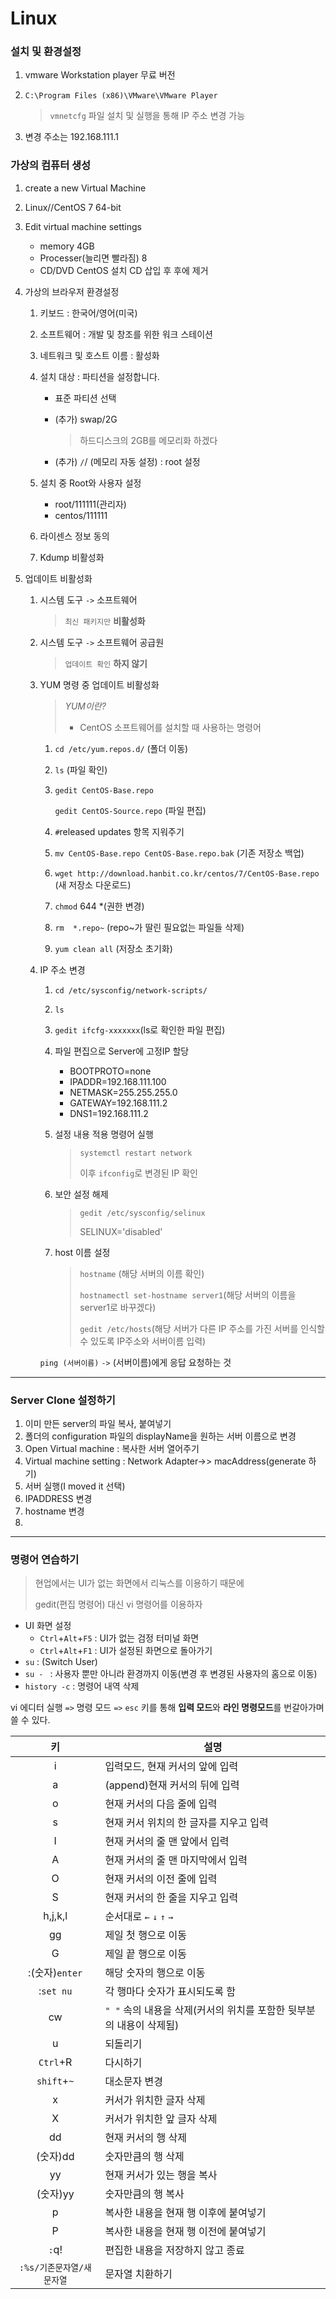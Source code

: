 # Linux


### 설치 및 환경설정

1. vmware Workstation player 무료 버전

2. `C:\Program Files (x86)\VMware\VMware Player`

   >  `vmnetcfg` 파일 설치 및 실행을 통해 IP 주소 변경 가능

3. 변경 주소는 192.168.111.1



### 가상의 컴퓨터 생성

1. create a new Virtual Machine

2. Linux//CentOS 7 64-bit

3. Edit virtual machine settings 

   - memory 4GB
   - Processer(늘리면 빨라짐) 8
   - CD/DVD CentOS 설치 CD 삽입 후 후에 제거

4. 가상의 브라우저 환경설정

   1. 키보드 : 한국어/영어(미국)

   2. 소프트웨어 : 개발 및 창조를 위한 워크 스테이션

   3. 네트워크 및 호스트 이름 : 활성화

   4. 설치 대상 : 파티션을 설정합니다.

      - 표준 파티션 선택

      - (추가) swap/2G

        > 하드디스크의 2GB를 메모리화 하겠다

      - (추가) `/`/ (메모리 자동 설정) : root 설정

   5. 설치 중 Root와 사용자 설정

      - root/111111(관리자)
      - centos/111111

   6. 라이센스 정보 동의

   7. Kdump 비활성화

5. 업데이트 비활성화

   1. 시스템 도구 `->` 소프트웨어

      > `최신 패키지만` **비활성화**

   2. 시스템 도구 `->`  소프트웨어 공급원

      > `업데이트 확인` **하지 않기**

   3. YUM 명령 중 업데이트 비활성화

      > *YUM이란?*
      >
      > - CentOS 소프트웨어를 설치할 때 사용하는 명령어

      1. `cd /etc/yum.repos.d/` (폴더 이동)

      2. `ls` (파일 확인)

      3. `gedit CentOS-Base.repo`

         `gedit CentOS-Source.repo`  (파일 편집)

      4. `#`released updates 항목 지워주기

      5. `mv CentOS-Base.repo CentOS-Base.repo.bak` (기존 저장소 백업)

      6. `wget http://download.hanbit.co.kr/centos/7/CentOS-Base.repo` (새 저장소 다운로드)

      7. `chmod` 644 *(권한 변경)

      8. `rm  *.repo~` (repo~가 딸린 필요없는 파일들 삭제)

      9. `yum clean all` (저장소 초기화)

   4. IP 주소 변경

      1. `cd /etc/sysconfig/network-scripts/`

      2. `ls`

      3. `gedit ifcfg-xxxxxxx`(ls로 확인한 파일 편집)

      4. 파일 편집으로 Server에 고정IP 할당

         - BOOTPROTO=none
         - IPADDR=192.168.111.100
         - NETMASK=255.255.255.0
         - GATEWAY=192.168.111.2
         - DNS1=192.168.111.2

      5. 설정 내용 적용 명령어 실행

         > `systemctl restart network`
         >
         > 이후 `ifconfig`로 변경된 IP 확인

      6. 보안 설정 해제

         > `gedit /etc/sysconfig/selinux`
         >
         > SELINUX='disabled'

      7. host 이름 설정

         > `hostname` (해당 서버의 이름 확인)
         >
         > `hostnamectl set-hostname server1`(해당 서버의 이름을 server1로 바꾸겠다)
         >
         > `gedit /etc/hosts`(해당 서버가 다른 IP 주소를 가진 서버를 인식할 수 있도록 IP주소와 서버이름 입력)

      `ping (서버이름)` `->` (서버이름)에게 응답 요청하는 것

***

### Server Clone 설정하기



1. 이미 만든 server의 파일 복사, 붙여넣기
2. 폴더의 configuration 파일의 displayName을 원하는 서버 이름으로 변경
3. Open Virtual machine : 복사한 서버 열어주기
4. Virtual machine setting : Network Adapter->> macAddress(generate 하기)
5. 서버 실행(I moved it 선택)
6. IPADDRESS 변경
7. hostname 변경
1. 

***

### 명령어 연습하기

> 현업에서는 UI가 없는 화면에서 리눅스를 이용하기 때문에
>
> gedit(편집 명령어) 대신 vi 명령어를 이용하자

- UI 화면 설정
  - `Ctrl`+`Alt`+`F5` : UI가 없는 검정 터미널 화면
  - `Ctrl`+`Alt`+`F1` : UI가 설정된 화면으로 돌아가기
- `su`  : (Switch User)
- `su - ` : 사용자 뿐만 아니라 환경까지 이동(변경 후 변경된 사용자의 홈으로 이동)
- `history -c` : 명령어 내역 삭제 

vi 에디터 실행 `=>` 명령 모드 `=>` `esc` 키를 통해 **입력 모드**와 **라인 명령모드**를 번갈아가며 쓸 수 있다.

|            키             | 설명                                                         |
| :-----------------------: | ------------------------------------------------------------ |
|             i             | 입력모드, 현재 커서의 앞에 입력                              |
|             a             | (append)현재 커서의 뒤에 입력                                |
|             o             | 현재 커서의 다음 줄에 입력                                   |
|             s             | 현재 커서 위치의 한 글자를 지우고 입력                       |
|             I             | 현재 커서의 줄 맨 앞에서 입력                                |
|             A             | 현재 커서의 줄 맨 마지막에서 입력                            |
|             O             | 현재 커서의 이전 줄에 입력                                   |
|             S             | 현재 커서의 한 줄을 지우고 입력                              |
|          h,j,k,l          | 순서대로 `←` `↓` `↑` `→`                                     |
|            gg             | 제일 첫 행으로 이동                                          |
|             G             | 제일 끝 행으로 이동                                          |
|      :(숫자)`enter`       | 해당 숫자의 행으로 이동                                      |
|         :`set nu`         | 각 행마다 숫자가 표시되도록 함                               |
|            cw             | `" "` 속의 내용을 삭제(커서의 위치를 포함한 뒷부분의 내용이 삭제됨) |
|             u             | 되돌리기                                                     |
|         `Ctrl`+R          | 다시하기                                                     |
|        `shift`+`~`        | 대소문자 변경                                                |
|             x             | 커서가 위치한 글자 삭제                                      |
|             X             | 커서가 위치한 앞 글자 삭제                                   |
|            dd             | 현재 커서의 행 삭제                                          |
|         (숫자)dd          | 숫자만큼의 행 삭제                                           |
|            yy             | 현재 커서가 있는 행을 복사                                   |
|         (숫자)yy          | 숫자만큼의 행 복사                                           |
|             p             | 복사한 내용을 현재 행 이후에 붙여넣기                        |
|             P             | 복사한 내용을 현재 행 이전에 붙여넣기                        |
|           `:`q!           | 편집한 내용을 저장하지 않고 종료                             |
| `:%s/기존문자열/새문자열` | 문자열 치환하기                                              |

